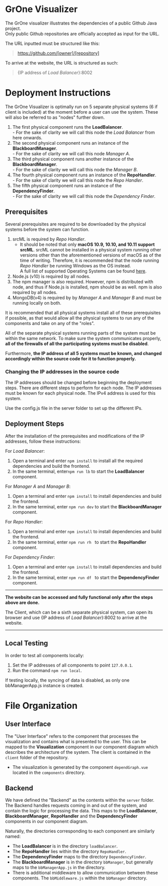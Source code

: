 # GrOne Visualizer

The GrOne visualizer illustrates the dependencies of a public Github Java project.  
Only public Github repositories are officially accepted as input for the URL.

The URL inputted must be structured like this:
  
> https://github.com/[owner]/[repository]

To arrive at the website, the URL is structured as such:
> {IP address of *Load Balancer*}:8002


# Deployment Instructions
The GrOne Visualizer is optimally run on 5 separate physical systems (6 if client is included) at the moment before a user can use the system. These will also be referred to as "nodes" further down.   
   1. The first physical component runs the __LoadBalancer__.  
     - For the sake of clarity we will call this node the *Load Balancer* from here onwards.
   2. The second physical component runs an instance of the __BlackboardManager__.  
     - For the sake of clarity we will call this node *Manager A*.
   3. The third physical component runs another instance of the __BlackboardManager__.  
     - For the sake of clarity we will call this node the *Manager B*.
   4. The fourth physical component runs an instance of the  __RepoHandler__.  
     - For the sake of clarity we will call this node the *Repo Handler*.
   5. The fifth physical component runs an instance of the __DependencyFinder__.  
     - For the sake of clarity we will call this node the *Dependency Finder*.

## Prerequisites
Several prerequisites are required to be downloaded by the physical systems before the system can function.

1. srcML is required by *Repo Handler*.
    - It should be noted that only __macOS 10.9, 10.10, and 10.11 support srcML__. srcML cannot be installed in a physical system running other versions other than the aforementioned versions of macOS as of the time of writing. Therefore, it is recommended that the node running *Repo Handler* be running Windows as the OS instead.  
    A full list of supported Operating Systems can be found [here](https://www.srcml.org/#download).
2. Node.js (v10) is required by all nodes.
3. The npm manager is also required. However, npm is distributed with node, and thus if Node.js is installed, npm should be as well. npm is also required by all nodes.
4. MongoDB(v4) is required by by *Manager A* and *Manager B* and must be running locally on both.

It is recommended that all physical systems install all of these prerequisites if possible, as that would allow all the physical systems to run any of the components and take on any of the "roles".

All of the separate physical systems running parts of the system must be within the same network. To make sure the system communicates properly, __all of the firewalls of all the participating systems must be disabled__.

Furthermore, __the IP address of all 5 systems must be known, and changed accordingly within the source code for it to function properly.__

### Changing the IP addresses in the source code
The IP addresses should be changed before beginning the deployment steps. 
There are different steps to perform for each node.
The IP addresses must be known for each physical node. The IPv4 address is used for this system.

Use the config.js file in the server folder to set up the different IPs.


## Deployment Steps
After the installation of the prerequisites and modifications of the IP addresses, follow these instructions:

For *Load Balancer*:
1. Open a terminal and enter ```npm install``` to install all the required dependencies and build the frontend.
2. In the same terminal, enter```npm run lb``` to start the __LoadBalancer__ component.

For *Manager A* and *Manager B*:
1. Open a terminal and enter ```npm install``` to install dependencies and build the frontend.
2. In the same terminal, enter ```npm run dev``` to start the __BlackboardManager__ component.

For *Repo Handler*:
1. Open a terminal and enter ```npm install``` to install dependencies and build the frontend.
2. In the same terminal, enter ```npm run rh ``` to start the __RepoHandler__ component.  

For *Dependency Finder*:
1. Open a terminal and enter ```npm install``` to install dependencies and build the frontend.
2. In the same terminal, enter ```npm run df ``` to start the __DependencyFinder__ component.  

***
**The website can be accessed and fully functional only after the steps above are done.**  

The Client, which can be a sixth separate physical system, can open its browser and use {IP address of *Load Balancer*}:8002 to arrive at the website.
___

## Local Testing

In order to test all components locally:
1. Set the IP addresses of all components to point ```127.0.0.1```.
2. Run the command ```npm run local```.

If testing locally, the syncing of data is disabled, as only one bbManagerApp.js instance is created.

# File Organization
## User Interface
The "User Interface" refers to the component that processes the visualization and contains what is presented to the user. This can be mapped to the __Visualization__ component in our component diagram which describes the architecture of the system.
The client is contained in the ```client``` folder of the repository.

+ The visualization is generated by the component ```dependGraph.vue``` located in the ```components``` directory.


## Backend
We have defined the "Backend" as the contents within the ```server``` folder. The Backend handles requests coming in and out of the system, and contain the logic for processing the data. This maps to the __LoadBalancer__, __BlackboardManager__, __RepoHandler__ and the __DependencyFinder__ components in our component diagram.

Naturally, the directories corresponding to each component are similarly named:
+ The __LoadBalancer__ is in the directory ```loadBalancer```.
+ The __RepoHandler__ lies within the directory ```RepoHandler```.
+ The __DependencyFinder__ maps to the directory ```DependencyFinder```.
+ The __BlackboardManager__ is in the directory ```bbManager```, but generally maps to the ```bbManagerApp.js``` in the directory. 
+ There is additional middleware to allow communication between these components. The ```bbMiddleware.js``` within the ```bbManager``` directory.




